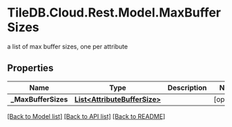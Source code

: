 # TileDB.Cloud.Rest.Model.MaxBufferSizes
a list of max buffer sizes, one per attribute

## Properties

Name | Type | Description | Notes
------------ | ------------- | ------------- | -------------
**_MaxBufferSizes** | [**List&lt;AttributeBufferSize&gt;**](AttributeBufferSize.md) |  | [optional] 

[[Back to Model list]](../README.md#documentation-for-models) [[Back to API list]](../README.md#documentation-for-api-endpoints) [[Back to README]](../README.md)

